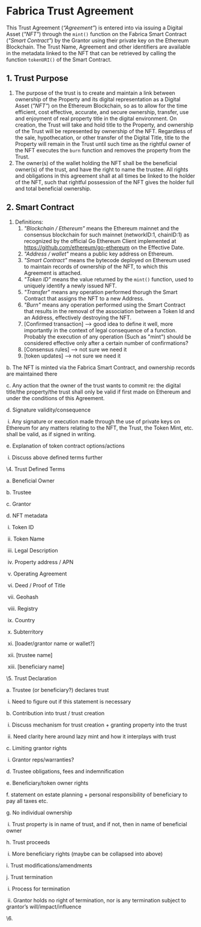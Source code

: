 # Fabrica Trust Agreement

This Trust Agreement (*“Agreement”*) is entered into via issuing a Digital Asset (*"NFT"*) through the `mint()` function on the Fabrica Smart Contract (*"Smart Contract"*) by the Grantor using their private key on the Ethereum Blockchain. The Trust Name, Agreement and other identifiers are available in the metadata linked to the NFT that can be retrieved by calling the function `tokenURI()` of the Smart Contract.

## 1. Trust Purpose ##

1. The purpose of the trust is to create and maintain a link between ownership of the Property and its digital representation as a Digital Asset (*"NFT"*) on the Ethereum Blockchain, so as to allow for the time efficient, cost effective, accurate, and secure ownership, transfer, use and enjoyment of real property title in the digital environment. On creation, the Trust will take and hold title to the Property, and ownership of the Trust will be represented by ownership of the NFT. Regardless of the sale, hypothecation, or other transfer of the Digital Title, title to the Property will remain in the Trust until such time as the rightful owner of the NFT executes the `burn` function and removes the property from the Trust.
2. The owner(s) of the wallet holding the NFT shall be the beneficial owner(s) of the trust, and have the right to name the trustee. All rights and obligations in this agreement shall at all times be linked to the holder of the NFT, such that rightful possession of the NFT gives the holder full and total beneficial ownership.

## 2. Smart Contract ##

1. Definitions:
   1. *"Blockchain / Ethereum"* means the Ethereum mainnet and the consensus blockchain for such mainnet (networkID:1, chainID:1) as recognized by the official Go Ethereum Client implemented at https://github.com/ethereum/go-ethereum on the Effective Date.
   2. *"Address / wallet"* means a public key address on Ethereum.
   3. *"Smart Contract"* means the bytecode deployed on Ethereum used to maintain records of ownership of the NFT, to which this Agreement is attached.
   4. *"Token ID"* means the value returned by the `mint()` function, used to uniquely identify a newly issued NFT.
   5. *"Transfer"* means any operation performed thorugh the Smart Contract that assigns the NFT to a new Address.
   6. *"Burn"* means any operation performed using the Smart Contract that results in the removal of the association between a Token Id and an Address, effectively destroying the NFT.
   7. [Confirmed transaction] --> good idea to define it well, more importantly in the context of legal consequence of a function. Probably the execution of any operation (Such as "mint") should be considered effective only after a certain number of confirmations?
   8. [Consensus rules] --> not sure we need it
   9. [token updates] --> not sure we need it





b.   The NFT is minted via the Fabrica Smart Contract, and ownership records are maintained there

c.   Any action that the owner of the trust wants to commit re: the digital title/the property/the trust shall only be valid if first made on Ethereum and under the conditions of this Agreement. 

d.   Signature validity/consequence

​                        i.    Any signature or execution made through the use of private keys on Ethereum for any matters relating to the NFT, the Trust, the Token Mint, etc. shall be valid, as if signed in writing.

e.   Explanation of token contract options/actions

​                        i.   Discuss above defined terms further

\4.   Trust Defined Terms

a.   Beneficial Owner

b.   Trustee

c.   Grantor

d.   NFT metadata

​                        i.   Token ID

​                       ii.   Token Name

​                      iii.   Legal Description

​                      iv.   Property address / APN

​                       v.   Operating Agreement

​                      vi.   Deed / Proof of Title

​                      vii.   Geohash

​                     viii.   Registry

​                      ix.   Country

​                       x.   Subterritory

​                      xi.   [loader/grantor name or wallet?]

​                      xii.   [trustee name]

​                     xiii.   [beneficiary name]

\5.   Trust Declaration

a.   Trustee (or beneficiary?) declares trust

​                        i.   Need to figure out if this statement is necessary

b.   Contribution into trust / trust creation

​                        i.   Discuss mechanism for trust creation + granting property into the trust

​                       ii.   Need clarity here around lazy mint and how it interplays with trust

c.   Limiting grantor rights

​                        i.   Grantor reps/warranties?

d.   Trustee obligations, fees and indemnification

e.   Beneficiary/token owner rights

f.   statement on estate planning + personal responsibility of beneficiary to pay all taxes etc.

g.   No individual ownership

​                        i.   Trust property is in name of trust, and if not, then in name of beneficial owner

h.   Trust proceeds

​                        i.   More beneficiary rights (maybe can be collapsed into above)

i.   Trust modifications/amendments

j.   Trust termination

​                        i.   Process for termination

​                       ii.   Grantor holds no right of termination, nor is any termination subject to grantor’s will/impact/influence

\6.   